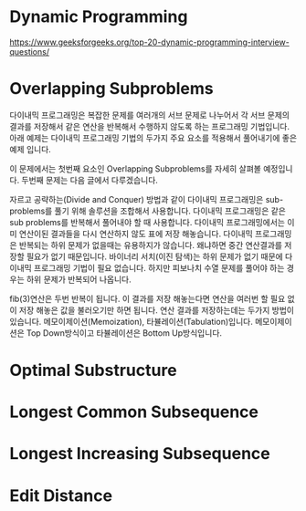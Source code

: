 # Dynamic Programming
https://www.geeksforgeeks.org/top-20-dynamic-programming-interview-questions/

# Overlapping Subproblems
다이내믹 프로그래밍은 복잡한 문제를 여러개의 서브 문제로 나누어서 각 서브 문제의 결과를 저장해서 같은 연산을 반복해서 수행하지 않도록 하는 프로그래밍 기법입니다.
아래 예제는 다이내믹 프로그래밍 기법의 두가지 주요 요소를 적용해서 풀어내기에 좋은 예제 입니다.

이 문제에서는 첫번째 요소인 Overlapping Subproblems를 자세히 살펴볼 예정입니다.
두번째 문제는 다음 글에서 다루겠습니다.

자르고 공략하는(Divide and Conquer) 방법과 같이 다이내믹 프로그래밍은 sub-problems를 풀기 위해 솔루션을 조합해서 사용합니다.
다이내믹 프로그래밍은 같은 sub problems를 반복해서 풀어내야 할 때 사용합니다.
다이내믹 프로그래밍에서는 이미 연산이된 결과들을 다시 연산하지 않도 표에 저장 해놓습니다.
다이내믹 프로그래밍은 반복되는 하위 문제가 없을때는 유용하지가 않습니다. 왜냐하면 중간 연산결과를 저장할 필요가 없기 때문입니다.
바이너리 서치(이진 탐색)는 하위 문제가 없기 때문에 다이내믹 프로그래밍 기법이 필요 없습니다.
하지만 피보나치 수열 문제를 풀어야 하는 경우는 하위 문제가 반복되어 나옵니다.

fib(3)연산은 두번 반복이 됩니다. 이 결과를 저장 해놓는다면 연산을 여러번 할 필요 없이 저장 해놓은 값을 불러오기만 하면 됩니다.
연산 결과를 저장하는데는 두가지 방법이 있습니다. 메모이제이션(Memoization), 타뷸레이션(Tabulation)입니다.
메모이제이션은 Top Down방식이고 타뷸레이션은 Bottom Up방식입니다.


# Optimal Substructure

# Longest Common Subsequence

# Longest Increasing Subsequence
# Edit Distance